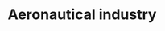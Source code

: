 ---
title: Aeronautical industry
longTitle: 'Aeronautical industry'
tags:
- gccommon
usedFor:
- "[[Aviation industry]]"
---